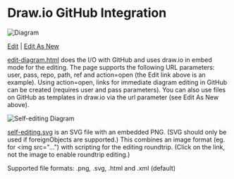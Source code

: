 # Draw.io GitHub Integration

![Diagram](http://alderg.github.io/drawio-github/diagram.png)

<a href="http://alderg.github.io/drawio-github/edit-diagram.html?repo=drawio-github&path=diagram.png" target="_blank">Edit</a> | <a href="https://www.draw.io/?url=http%3A%2F%2Falderg.github.io%2Fdrawio-github%2Fdiagram.png" target="_blank">Edit As New</a>

<a href="http://alderg.github.io/drawio-github/edit-diagram.html" target="_blank">edit-diagram.html</a> does the I/O with GitHub and uses draw.io in embed mode for the editing. The page supports the following URL parameters: user, pass, repo, path, ref and action=open (the Edit link above is an example). Using action=open, links for immediate diagram editing in GitHub can be created (requires user and pass parameters). You can also use files on GitHub as templates in draw.io via the url parameter (see Edit As New above).

![Self-editing Diagram](http://alderg.github.io/drawio-github/self-editing.svg)

<a href="http://www.alderg.com/drawio-github/self-editing.svg" target="_blank">self-editing.svg</a> is an SVG file with an embedded PNG. (SVG should only be used if foreignObjects are supported.) This combines an image format (eg. for <img src="...") with scripting for the editing roundtrip. (Click on the link, not the image to enable roundtrip editing.)

Supported file formats: .png, .svg, .html and .xml (default)
